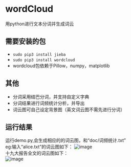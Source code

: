 # wordCloud
用python进行文本分词并生成词云

## 需要安装的包
* `sudo pip3 install jieba`
* `sudo pip3 install wordcloud`
* wordcloud包依赖于Pillow，numpy，matplotlib 

## 其他
* 分词采用结巴分词，并支持自定义字典
* 分词结果进行词频统计分析，并导出
* 词云图可自己设定背景图（英文词云图不需先进行分词）

## 运行结果
运行demo.py,会生成相应的的词云图，和“doc/词频统计.txt”  
eg:输入“alice.txt”的词云图如下：
![image](https://raw.githubusercontent.com/fuqiuai/wordCloud/master/Images/alice.png)  
十九大报告全文的词云图如下：  
![image](https://raw.githubusercontent.com/fuqiuai/wordCloud/master/Images/十九大.png)


